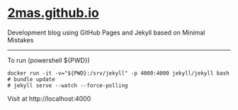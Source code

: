 # [2mas.github.io](https://2mas.github.io)
Development blog using GitHub Pages and Jekyll based on Minimal Mistakes

---
To run (powershell ${PWD})
```
docker run -it -v="${PWD}:/srv/jekyll" -p 4000:4000 jekyll/jekyll bash
# bundle update
# jekyll serve --watch --force-polling
```
Visit at http://localhost:4000
